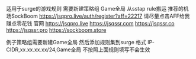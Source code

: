 适用于surge的游戏规则 
需要新建策略组 Game全局
从sstap rule搬运
推荐的机场SockBoom
https://jsqpro.live/auth/register?aff=22217
请尽量点击AFF给我赚点零花钱
官网
https://jsqpro.live
https://jsqssr.com
https://jsqssr.co
https://jsqssr.pro
https://sockboom.store



例子策略组需要新建Game全局
然后添加规则集到surge
格式 IP-CIDR,xx.xx.xx.xx/24,Game全局
不按照上面规则填写不会生效

